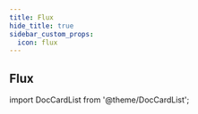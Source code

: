 ```yaml
---
title: Flux
hide_title: true
sidebar_custom_props:
  icon: flux
---
```


## <Icon name="flux"/> Flux

import DocCardList from '@theme/DocCardList';

<DocCardList />

